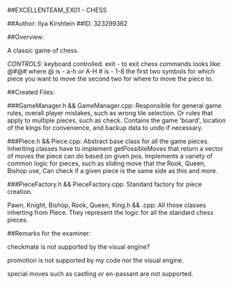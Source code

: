 
##EXCELLENTEAM_EX01 - CHESS

##Author: Ilya Kirshtein
##ID: 323299362

##Overview:

A classic game of chess.

*CONTROLS*: keyboard controlled.
exit - to exit
chess commands looks like: @#@#
where @ is - a-h or A-H
      # is - 1-8
the first two symbols for which piece you want to move
the second two for where to move the piece to.

##Created Files:

###GameManager.h && GameManager.cpp:
Responsible for general game rules, overall player mistakes, such as wrong tile selection.
Or rules that apply to multiple pieces, such as check.
Contains the game 'board', location of the kings for convenience, and backup data to undo if necessary.

###Piece.h && Piece.cpp:
Abstract base class for all the game pieces.
Inheriting classes have to implement getPossibleMoves 
that return a vector of moves the piece can do based on given pos.
Implements a variety of common logic for pieces, such as sliding move that the Rook, Queen, Bishop use,
Can check if a given piece is the same side as this and more.

###PieceFactory.h && PieceFactory.cpp:
Standard factory for piece creation.

Pawn, Knight, Bishop, Rook, Queen, King.h && .cpp:
All those classes inherting from Piece.
They represent the logic for all the standard chess pieces.

##Remarks for the examiner:

checkmate is not supported by the visual engine?

promotion is not supported by my code nor the visual engine.

special moves such as castling or en-passant are not supported.
